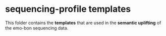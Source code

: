 # sequencing-profile templates

This folder contains the **templates** that are used in the **semantic uplifting** of the emo-bon sequencing data.  
